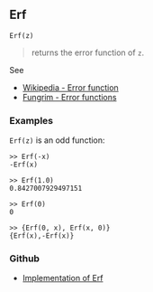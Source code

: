 ## Erf

```
Erf(z)
```

> returns the error function of `z`.
 
See
* [Wikipedia - Error function](https://en.wikipedia.org/wiki/Error_function)
* [Fungrim - Error functions](http://fungrim.org/topic/Error_functions/)



### Examples

`Erf(z)` is an odd function:

```
>> Erf(-x)
-Erf(x)
 
>> Erf(1.0)
0.8427007929497151
 
>> Erf(0)
0
 
>> {Erf(0, x), Erf(x, 0)}
{Erf(x),-Erf(x)}
```

### Github

* [Implementation of Erf](https://github.com/axkr/symja_android_library/blob/master/symja_android_library/matheclipse-core/src/main/java/org/matheclipse/core/builtin/SpecialFunctions.java#L438) 
